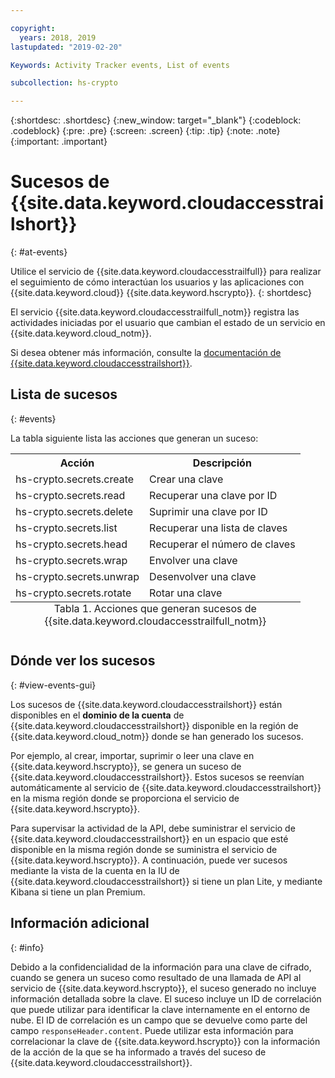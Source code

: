 ```yaml
---

copyright:
  years: 2018, 2019
lastupdated: "2019-02-20"

Keywords: Activity Tracker events, List of events

subcollection: hs-crypto

---
```

{:shortdesc: .shortdesc}
{:new_window: target="_blank"}
{:codeblock: .codeblock}
{:pre: .pre}
{:screen: .screen}
{:tip: .tip}
{:note: .note}
{:important: .important}

# Sucesos de {{site.data.keyword.cloudaccesstrailshort}}
{: #at-events}

Utilice el servicio de {{site.data.keyword.cloudaccesstrailfull}} para realizar el seguimiento de cómo interactúan los usuarios y las aplicaciones con {{site.data.keyword.cloud}} {{site.data.keyword.hscrypto}}.
{: shortdesc}

El servicio {{site.data.keyword.cloudaccesstrailfull_notm}} registra las actividades iniciadas por el usuario que cambian el estado de un servicio en {{site.data.keyword.cloud_notm}}.

Si desea obtener más información, consulte la [documentación de {{site.data.keyword.cloudaccesstrailshort}}](/docs/services/cloud-activity-tracker?topic=cloud-activity-tracker-getting-started-with-cla).

## Lista de sucesos
{: #events}

La tabla siguiente lista las acciones que generan un suceso:

<table>
    <tr>
        <th>Acción</th>
        <th>Descripción</th>
    </tr>
    <tr>
        <td>hs-crypto.secrets.create</td>
        <td>Crear una clave</td>
    </tr>
    <tr>
        <td>hs-crypto.secrets.read</td>
        <td>Recuperar una clave por ID</td>
    </tr>
   <tr>
        <td>hs-crypto.secrets.delete</td>
        <td>Suprimir una clave por ID</td>
    </tr>
    <tr>
        <td>hs-crypto.secrets.list</td>
        <td>Recuperar una lista de claves</td>
    </tr>
    <tr>
        <td>hs-crypto.secrets.head</td>
        <td>Recuperar el número de claves</td>
    </tr>
     <tr>
        <td>hs-crypto.secrets.wrap</td>
        <td>Envolver una clave</td>
    </tr>
     <tr>
        <td>hs-crypto.secrets.unwrap</td>
        <td>Desenvolver una clave</td>
    </tr>
     <tr>
        <td>hs-crypto.secrets.rotate</td>
        <td>Rotar una clave</td>
    </tr>
    <caption style="caption-side:bottom;">Tabla 1. Acciones que generan sucesos de {{site.data.keyword.cloudaccesstrailfull_notm}}</caption>
</table>

## Dónde ver los sucesos
{: #view-events-gui}

<!-- Option 2: Add the following sentence if your service sends events to the account domain. -->

Los sucesos de {{site.data.keyword.cloudaccesstrailshort}} están disponibles en el **dominio de la cuenta** de {{site.data.keyword.cloudaccesstrailshort}} disponible en la región de {{site.data.keyword.cloud_notm}} donde se han generado los sucesos.

Por ejemplo, al crear, importar, suprimir o leer una clave en {{site.data.keyword.hscrypto}}, se genera un suceso de {{site.data.keyword.cloudaccesstrailshort}}. Estos sucesos se reenvían automáticamente al servicio de {{site.data.keyword.cloudaccesstrailshort}} en la misma región donde se proporciona el servicio de {{site.data.keyword.hscrypto}}.

Para supervisar la actividad de la API, debe suministrar el servicio de {{site.data.keyword.cloudaccesstrailshort}} en un espacio que esté disponible en la misma región donde se suministra el servicio de {{site.data.keyword.hscrypto}}. A continuación, puede ver sucesos mediante la vista de la cuenta en la IU de {{site.data.keyword.cloudaccesstrailshort}} si tiene un plan Lite, y mediante Kibana si tiene un plan Premium.

## Información adicional
{: #info}

Debido a la confidencialidad de la información para una clave de cifrado, cuando se genera un suceso como resultado de una llamada de API al servicio de {{site.data.keyword.hscrypto}}, el suceso generado no incluye información detallada sobre la clave. El suceso incluye un ID de correlación que puede utilizar para identificar la clave internamente en el entorno de nube. El ID de correlación es un campo que se devuelve como parte del campo `responseHeader.content`. Puede utilizar esta información para correlacionar la clave de {{site.data.keyword.hscrypto}} con la información de la acción de la que se ha informado a través del suceso de {{site.data.keyword.cloudaccesstrailshort}}.
